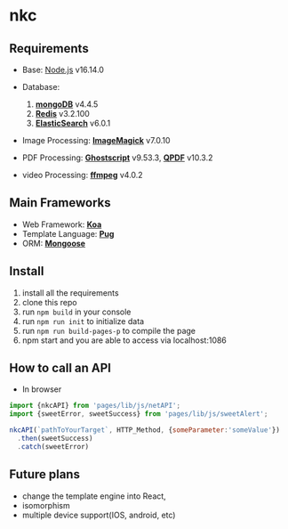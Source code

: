 # nkc

## Requirements
- Base: [Node.js](https://nodejs.org) v16.14.0
      
- Database: 
    1. **[mongoDB](https://www.mongodb.com)** v4.4.5
    2. **[Redis](https://redis.io/)** v3.2.100
    3. **[ElasticSearch](https://elastic.co)** v6.0.1
 
- Image Processing: **[ImageMagick](https://www.imagemagick.org)** v7.0.10 
- PDF Processing: **[Ghostscript](https://www.ghostscript.com/)** v9.53.3, **[QPDF](https://qpdf.sourceforge.io/)** v10.3.2
- video Processing: **[ffmpeg](https://www.ffmpeg.org/)** v4.0.2

## Main Frameworks
- Web Framework: **[Koa](http://koajs.com)**
- Template Language: **[Pug](https://pugjs.org)**
- ORM: **[Mongoose](https://www.mongoosejs.com)**

## Install

1. install all the requirements
2. clone this repo
3. run `npm build` in your console
4. run `npm run init` to initialize data
5. run `npm run build-pages-p` to compile the page
6. npm start and you are able to access via localhost:1086

## How to call an API
- In browser

```javascript
import {nkcAPI} from 'pages/lib/js/netAPI';
import {sweetError, sweetSuccess} from 'pages/lib/js/sweetAlert';

nkcAPI(`pathToYourTarget`, HTTP_Method, {someParameter:'someValue'})
  .then(sweetSuccess)
  .catch(sweetError)
```

## Future plans
- change the template engine into React, 
- isomorphism
- multiple device support(IOS, android, etc)
